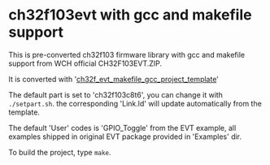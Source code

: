 # ch32f103evt with gcc and makefile support

This is pre-converted ch32f103 firmware library with gcc and makefile support from WCH official CH32F103EVT.ZIP.

It is converted with '[ch32f_evt_makefile_gcc_project_template](https://github.com/cjacker/ch32f_evt_makefile_gcc_project_template)'

The default part is set to 'ch32f103c8t6', you can change it with `./setpart.sh`. the corresponding 'Link.ld' will update automatically from the template.

The default 'User' codes is 'GPIO_Toggle' from the EVT example, all examples shipped in original EVT package provided in 'Examples' dir.

To build the project, type `make`.



